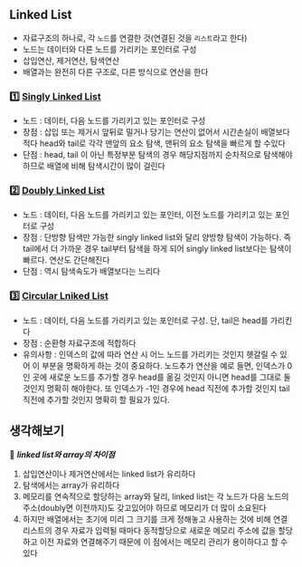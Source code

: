 ## Linked List
- 자료구조의 하나로, 각 `노드`를 연결한 것(연결된 것을 `리스트`라고 한다)
- 노드는 데이터와 다른 노드를 가리키는 포인터로 구성
- 삽입연산, 제거연산, 탐색연산
- 배열과는 완전히 다른 구조로, 다른 방식으로 연산을 한다
  
### :one: [**Singly Linked List**](/1_singly_linked_list)
- 노드 : 데이터, 다음 노드를 가리키고 있는 포인터로 구성
- 장점 : 삽입 또는 제거시 앞뒤로 밀거나 당기는 연산이 없어서 시간손실이 배열보다 적다
         head와 tail로 각각 맨앞의 요소 탐색, 맨뒤의 요소 탐색을 빠르게 할 수있다
- 단점 : head, tail 이 아닌 특정부분 탐색의 경우 해당지점까지 순차적으로 탐색해야 하므로 배열에 비해 탐색시간이 많이 걸린다

### :two: [**Doubly Linked List**](/2_doubly_linked_list)
 - 노드 : 데이터, 다음 노드를 가리키고 있는 포인터, 이전 노드를 가리키고 있는 포인터로 구성
 - 장점 : 단방향 탐색만 가능한 singly linked list와 달리 양방향 탐색이 가능하다. 즉 tail에서 더 가까운 경우 tail부터 탐색을 하게 되어 singly linked list보다는 탐색이 빠르다. 연산도 간단해진다
 - 단점 : 역시 탐색속도가 배열보다는 느리다 

### :three: [**Circular Lniked List**](/3_circular_linked_list)
 - 노드 : 데이터, 다음 노드를 가리키고 있는 포인터로 구성. 단, tail은 head를 가리킨다
 - 장점 : 순환형 자료구조에 적합하다
 - 유의사항 : 인덱스의 값에 따라  연산 시 어느 노드를 가리키는 것인지 헷갈릴 수 있어 이 부분을 명확하게 하는 것이 중요하다. 노드추가 연산을 예로 들면, 인덱스가 0인 곳에 새로운 노드를 추가할 경우 head를 옮길 것인지 아니면 head를 그대로 둘 것인지 명확히 해야한다. 또 인덱스가 -1인 경우에 head 직전에 추가할 것인지 tail 직전에 추가할 것인지 명확히 할 필요가 있다.

## 생각해보기
:speech_balloon: ***linked list와 array의 차이점***
1. 삽입연산이나 제거연산에서는 linked list가 유리하다
1. 탐색에서는 array가 유리하다
1. 메모리를 연속적으로 할당하는 array와 달리, linked list는 각 노드가 다음 노드의 주소(doubly면 이전까지)도 갖고있어야 하므로 메모리가 더 많이 소요된다
1. 하지만 배열에서는 초기에 미리 그 크기를 크게 정해놓고 사용하는 것에 비해 연결리스트의 경우 자료가 입력될 때마다 동적할당으로 새로운 메모리 주소에 값을 할당하고 이전 자료와 연결해주기 때문에 이 점에서는 메모리 관리가 용이하다고 할 수 있다
